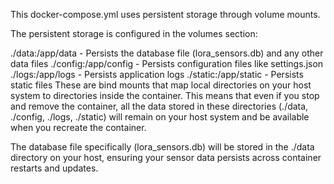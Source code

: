 This docker-compose.yml uses persistent storage through volume mounts.

The persistent storage is configured in the volumes section:

./data:/app/data - Persists the database file (lora_sensors.db) and any other data files
./config:/app/config - Persists configuration files like settings.json
./logs:/app/logs - Persists application logs
./static:/app/static - Persists static files
These are bind mounts that map local directories on your host system to directories inside the container. This means that even if you stop and remove the container, all the data stored in these directories (./data, ./config, ./logs, ./static) will remain on your host system and be available when you recreate the container.

The database file specifically (lora_sensors.db) will be stored in the ./data directory on your host, ensuring your sensor data persists across container restarts and updates.

